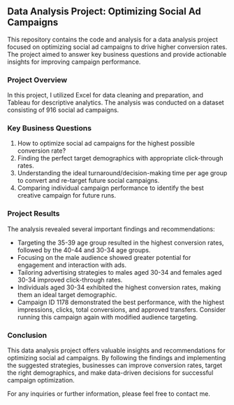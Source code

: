 ## Data Analysis Project: Optimizing Social Ad Campaigns

This repository contains the code and analysis for a data analysis project focused on optimizing social ad campaigns to drive higher conversion rates. The project aimed to answer key business questions and provide actionable insights for improving campaign performance.

### Project Overview
In this project, I utilized Excel for data cleaning and preparation, and Tableau for descriptive analytics. The analysis was conducted on a dataset consisting of 916 social ad campaigns.

### Key Business Questions
1. How to optimize social ad campaigns for the highest possible conversion rate?
2. Finding the perfect target demographics with appropriate click-through rates.
3. Understanding the ideal turnaround/decision-making time per age group to convert and re-target future social campaigns.
4. Comparing individual campaign performance to identify the best creative campaign for future runs.

### Project Results
The analysis revealed several important findings and recommendations:

- Targeting the 35-39 age group resulted in the highest conversion rates, followed by the 40-44 and 30-34 age groups.
- Focusing on the male audience showed greater potential for engagement and interaction with ads.
- Tailoring advertising strategies to males aged 30-34 and females aged 30-34 improved click-through rates.
- Individuals aged 30-34 exhibited the highest conversion rates, making them an ideal target demographic.
- Campaign ID 1178 demonstrated the best performance, with the highest impressions, clicks, total conversions, and approved transfers. Consider running this campaign again with modified audience targeting.

### Conclusion
This data analysis project offers valuable insights and recommendations for optimizing social ad campaigns. By following the findings and implementing the suggested strategies, businesses can improve conversion rates, target the right demographics, and make data-driven decisions for successful campaign optimization.

For any inquiries or further information, please feel free to contact me.
